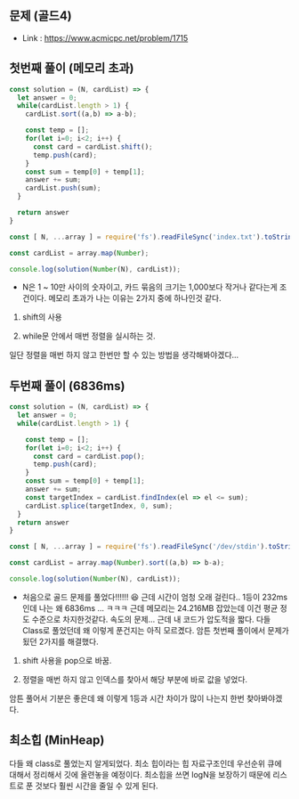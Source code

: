 ## 문제 (골드4)  

- Link : https://www.acmicpc.net/problem/1715




## 첫번째 풀이 (메모리 초과)         

```javascript
const solution = (N, cardList) => {
  let answer = 0;
  while(cardList.length > 1) {
    cardList.sort((a,b) => a-b);

    const temp = [];
    for(let i=0; i<2; i++) {
      const card = cardList.shift();
      temp.push(card);
    }
    const sum = temp[0] + temp[1];
    answer += sum;
    cardList.push(sum);
  }

  return answer
}

const [ N, ...array ] = require('fs').readFileSync('index.txt').toString().trim().split('\n');

const cardList = array.map(Number);

console.log(solution(Number(N), cardList));  
```

- N은 1 ~ 10만 사이의 숫자이고, 카드 묶음의 크기는 1,000보다 작거나 같다는게 조건이다. 메모리 초과가 나는 이유는 2가지 중에 하나인것 같다.

1. shift의 사용

2. while문 안에서 매번 정렬을 실시하는 것.

일단 정렬을 매번 하지 않고 한번만 할 수 있는 방법을 생각해봐야겠다...

## 두번째 풀이 (6836ms)  

```javascript
const solution = (N, cardList) => {
  let answer = 0;
  while(cardList.length > 1) {

    const temp = [];
    for(let i=0; i<2; i++) {
      const card = cardList.pop();
      temp.push(card);
    }
    const sum = temp[0] + temp[1];
    answer += sum;
    const targetIndex = cardList.findIndex(el => el <= sum);
    cardList.splice(targetIndex, 0, sum);
  }
  return answer
}

const [ N, ...array ] = require('fs').readFileSync('/dev/stdin').toString().trim().split('\n');

const cardList = array.map(Number).sort((a,b) => b-a);

console.log(solution(Number(N), cardList));
```

- 처음으로 골드 문제를 풀었다!!!!!! 😆 근데 시간이 엄청 오래 걸린다.. 1등이 232ms인데 나는 왜 6836ms ... ㅋㅋㅋ 근데 메모리는 24.216MB 잡았는데 이건 평균 정도 수준으로 차지한것같다. 속도의 문제... 근데 내 코드가 압도적을 짧다. 다들 Class로 풀었던데 왜 이렇게 푼건지는 아직 모르곘다. 암튼 첫번째 풀이에서 문제가 됬던 2가지를 해결했다.

1. shift 사용을 pop으로 바꿈.

2. 정렬을 매번 하지 않고 인덱스를 찾아서 해당 부분에 바로 값을 넣었다.

암튼 풀어서 기분은 좋은데 왜 이렇게 1등과 시간 차이가 많이 나는지 한번 찾아봐야겠다.

## 최소힙 (MinHeap)

다들 왜 class로 풀었는지 알게되었다. 최소 힙이라는 힙 자료구조인데 우선순위 큐에 대해서 정리해서 깃에 올련놓을 예정이다. 최소힙을 쓰면 logN을 보장하기 때문에 리스트로 푼 것보다 훨씬 시간을 줄일 수 있게 된다.
